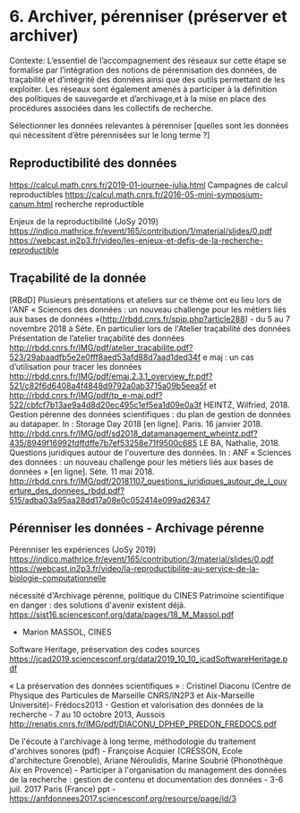 # 6. Archiver, pérenniser  (préserver et archiver)

Contexte: L’essentiel de l’accompagnement des réseaux sur cette
étape se formalise par l’intégration des notions de pérennisation
des données, de traçabilité et d’intégrité des données ainsi que
des outils permettant de les exploiter. Les réseaux  sont  également
amenés  à  participer  à  la  définition  des  politiques  de
sauvegarde et d’archivage,et à la mise en place des procédures
associées dans les collectifs de recherche.



Sélectionner les données relevantes à pérenniser [quelles sont les
données qui nécessitent d’être pérennisées sur le long terme ?]



## Reproductibilité des données

https://calcul.math.cnrs.fr/2019-01-journee-julia.html
Campagnes de calcul reproductibles
https://calcul.math.cnrs.fr/2016-05-mini-symposium-canum.html
recherche reproductible

Enjeux de la reproductibilité (JoSy 2019)
https://indico.mathrice.fr/event/165/contribution/1/material/slides/0.pdf
https://webcast.in2p3.fr/video/les-enjeux-et-defis-de-la-recherche-reproductible


## Traçabilité de la donnée
[RBdD]
Plusieurs présentations et ateliers sur ce thème ont eu lieu lors de l'ANF « Sciences des données : un nouveau challenge pour les métiers liés aux bases de données »(http://rbdd.cnrs.fr/spip.php?article288) - du 5 au 7 novembre 2018 à Sète. En particulier lors de l'Atelier traçabilité des données 
Présentation de l’atelier traçabilité des données http://rbdd.cnrs.fr/IMG/pdf/atelier_tracabilite.pdf?523/29abaadfb5e2e0fff8aed53afd88d7aad1ded34f
e maj : un cas d’utilisation pour tracer les données http://rbdd.cnrs.fr/IMG/pdf/emaj.2.3.1_overview_fr.pdf?521/c82f6d6408a4f4848d9792a0ab3715a09b5eea5f et http://rbdd.cnrs.fr/IMG/pdf/tp_e-maj.pdf?522/cbfcf7b13ae9a4d8d20ec495c1ef5ea1d09e0a3f
HEINTZ, Wilfried, 2018. Gestion pérenne des données scientifiques : du plan de gestion de données au datapaper. In : Storage Day 2018 [en ligne]. Paris. 16 janvier 2018. http://rbdd.cnrs.fr/IMG/pdf/sd2018_datamanagement_wheintz.pdf?435/8949f16992fdffdffe7b7ef53258e71f9500c685
LE BA, Nathalie, 2018. Questions juridiques autour de l'ouverture des données. In : ANF « Sciences des données : un nouveau challenge pour les métiers liés aux bases de données » [en ligne]. Sète. 11 mai 2018.  http://rbdd.cnrs.fr/IMG/pdf/20181107_questions_juridiques_autour_de_l_ouverture_des_donnees_rbdd.pdf?515/adba03a95aa28dd17a08e0c052414e099ad26347



## Pérenniser les données - Archivage pérenne

Pérenniser les expériences (JoSy 2019)
https://indico.mathrice.fr/event/165/contribution/3/material/slides/0.pdf
https://webcast.in2p3.fr/video/la-reproductibilite-au-service-de-la-biologie-computationnelle

nécessité d'Archivage pérenne, politique du CINES
Patrimoine scientifique en danger : des solutions d'avenir existent déjà.   
https://sist16.sciencesconf.org/data/pages/18_M_Massol.pdf
  - Marion MASSOL, CINES

Software Heritage, préservation des codes sources
https://jcad2019.sciencesconf.org/data/2019_10_10_jcadSoftwareHeritage.pdf


« La préservation des données scientifiques » : Cristinel Diaconu (Centre de Physique des Particules de Marseille CNRS/IN2P3 et Aix-Marseille Université)- Frédocs2013 - Gestion et valorisation des données de la recherche -  7 au 10 octobre 2013, Aussois
 http://renatis.cnrs.fr/IMG/pdf/DIACONU_DPHEP_PREDON_FREDOCS.pdf


De l'écoute à l'archivage à long terme, méthodologie du traitement d'archives sonores (pdf) - Françoise Acquier (CRESSON, Ecole d'architecture Grenoble), Ariane Néroulidis, Marine Soubrié (Phonothèque Aix en Provence) - Participer à l'organisation du management des données de la recherche : gestion de contenu et documentation des données -  3-6 juil. 2017 Paris (France) 
ppt -  https://anfdonnees2017.sciencesconf.org/resource/page/id/3   

